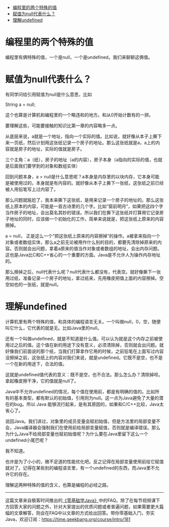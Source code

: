 - [编程里的两个特殊的值](#%e7%bc%96%e7%a8%8b%e9%87%8c%e7%9a%84%e4%b8%a4%e4%b8%aa%e7%89%b9%e6%ae%8a%e7%9a%84%e5%80%bc)
- [赋值为null代表什么？](#%e8%b5%8b%e5%80%bc%e4%b8%banull%e4%bb%a3%e8%a1%a8%e4%bb%80%e4%b9%88)
- [理解undefined](#%e7%90%86%e8%a7%a3undefined)

# 编程里的两个特殊的值

编程里有俩特殊的值，一个是null，一个是undefined。我们来聊聊这俩值。

# 赋值为null代表什么？

有同学问给引用赋值为null是什么意思，比如

String a = null;

这个也算是计算机和编程里的一个略违和的地方。和从0开始计数有的一拼。

要理解这些，可能要接触的知识比第一章的内容略多一点。

从底层来说，a就是一个地址，指向一个实际的值。比如说，就好像从本子上撕下来一页纸，然后计划用这张纸记录一个房子的地址。那么这张纸就是a，a上的内容就是房子的地址，实际的值就是房子。

三个主角：a（纸），房子的地址（a的内容），房子本身（a指向的实际的值，也就是后面我们要学到的对象和数组实体）

回到问题本身，a = null是什么意思呢？a本身是内存里的以块内存，它本身可能是被使用过的，本身就是有内容的。就好像从本子上撕下一张纸，这张纸之前已经被人用铅笔写上过内容了。

那么问题就尴尬了，我本来撕下这张纸，是用来记录一个房子的地址的。那么这张纸上原本的内容，可能是一首古诗里的几个字。比如“窗前明月”，如果把这四个字当作房子的地址，会出莫名其妙的错误。所以我们在撕下这张纸并打算用它记录房子地址的同时，应该做一个初始化的工作，简单来说就是，把这张纸上原来的内容擦掉。

a = null， 正是这么一个“把这张纸上原来的内容擦掉”的操作。a被拿来指向一个对象或者数组实体，那么a之前无论被用作什么别的目的，都要先清除掉原来的内容。否则就会出问题，拿着a原来的值当作对象或者数组的地址，会出内存问题。这也是Java比C和C++省心的一个重要的方面。Java是不允许人为操作内存地址的。

那么擦掉之后，null代表什么呢？null代表什么都没有，代表空。就好像撕下一张用过纸，准备记录一个房子的地址，拿过纸来，先用橡皮把值上面的内容擦掉。空空如也的一张纸，就是null。

# 理解undefined

计算机里有两个特殊的值，和具体的编程语言无关。一个叫做null，0，空，随便叫它什么，它代表的就是无。比如Java里的null。

还有一个叫做undefined，就是不知道是什么值。可以认为就是这个内存之前被使用过之后的值。这个值在新的用途下没有意义，必须清除掉，否则就会出问题。就好像我们前面说的那个纸，当我们打算拿作它用的时候，之前铅笔在上面写过内容没擦掉之前，这张纸上的内容对我们来说，就是undefined。它既不是空，也不是一个在新的用途下，合法的值。

这就是undefined值代表的意义：既不是空，也不合法。那么怎么办？清除掉呗。拿起橡皮擦干净，它的值就是null了。

Java中不允许undefined的情况，每个值在使用前，都是有明确的值的。比如所有的基本类型，都有默认的初始值，引用则为null。这一点为Java避免了大量的潜在的bug。所以 Java 能够流行起来，是有其原因的，如果和C/C++比较，Java太省心了。

说回Java。我们讲过，对象里的成员变量会赋初始值，但是方法里的局部变量不会，Java编译器会强制我们在使用前给局部变量赋值，否则就是编译错误。那么为什么Java不给局部变量也赋初始值呢？为什么要在Java里留下这么一个undefined小尾巴呢？

我不知道。

也许是为了小小的，微不足道的性能优化吧。反之记得在局部变量使用前给它赋值就对了。记得在某些别的编程语言里，有一个undefined的东西，而Java里不允许它的存在。

理解这两种特殊的值的含义，也算是编程的必经之路。

***

这篇文章来自极客时间推出的[《零基础学Java》](https://time.geekbang.org/course/intro/181)中的FAQ。除了在每节视频课下方回答大家的问题之外，针对大家提出的优质问题或者普遍问题，如果需要更大篇幅的文章解答，则会在FAQ中以文章的方式给出回答。带你零基础入门，夯实Java，欢迎订阅：https://time.geekbang.org/course/intro/181


